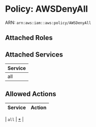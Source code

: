 # Policy: AWSDenyAll

ARN: `arn:aws:iam::aws:policy/AWSDenyAll`

## Attached Roles

## Attached Services

| Service |
|---------|
| all |

## Allowed Actions

| Service | Action |
|:-------:|--------|

| `all` | [*](../actions.md#all) |
